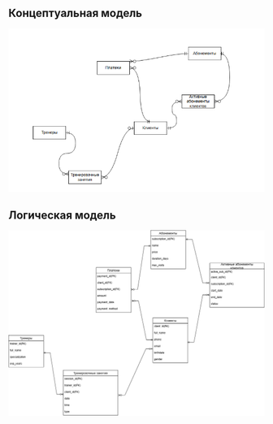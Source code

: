 ## Концептуальная модель

![concept](концептуальная_модель.png)

## Логическая модель

![logic](Логическая_модель2.png)